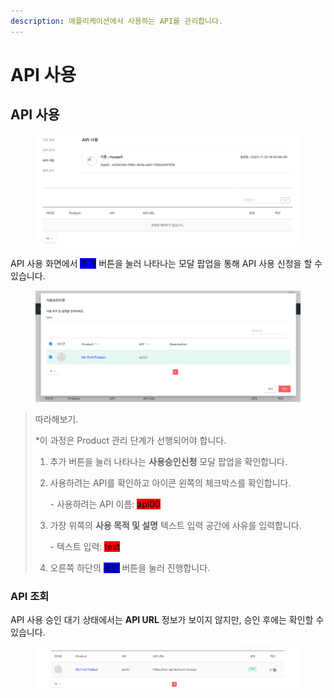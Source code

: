 ```yaml
---
description: 애플리케이션에서 사용하는 API를 관리합니다.
---
```


# API 사용

## API 사용

<figure><img src="../../.gitbook/assets/image (4) (1) (1).png" alt=""><figcaption></figcaption></figure>

API 사용 화면에서 <mark style="background-color:blue;">추가</mark> 버튼을 눌러 나타나는 모달 팝업을 통해 API 사용 신청을 할 수 있습니다.

<figure><img src="../../.gitbook/assets/image (5) (1).png" alt=""><figcaption></figcaption></figure>

> 따라해보기.
>
> \*이 과정은 Product 관리 단계가 선행되어야 합니다.
>
> 1. 추가 버튼을 눌러 나타나는 **사용승인신청** 모달 팝업을 확인합니다.
> 2.  사용하려는 API를 확인하고 아이콘 왼쪽의 체크박스를 확인합니다.
>
>     \- 사용하려는 API 이름: <mark style="background-color:red;">api00</mark>
> 3.  가장 위쪽의 **사용 목적 및 설명** 텍스트 입력 공간에 사유를 입력합니다.
>
>     \- 텍스트 입력: <mark style="background-color:red;">test</mark> &#x20;
> 4. 오른쪽 하단의 <mark style="background-color:blue;">확인</mark> 버튼을 눌러 진행합니다.

### API 조회

API 사용 승인 대기 상태에서는 **API URL** 정보가 보이지 않지만, 승인 후에는 확인할 수 있습니다.

<figure><img src="../../.gitbook/assets/image (6) (1).png" alt=""><figcaption></figcaption></figure>

